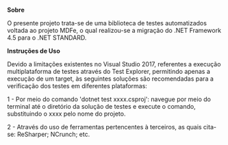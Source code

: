 **Sobre**

O presente projeto trata-se de uma biblioteca de testes automatizados voltada ao projeto MDFe, o qual realizou-se a migração do .NET Framework 4.5 para o .NET STANDARD.

**Instruções de Uso**

Devido a limitações existentes no Visual Studio 2017, referentes a execução multiplataforma de testes através do Test Explorer, permitindo apenas a execução de um target, às seguintes soluções são recomendadas para a verificação dos testes em diferentes plataformas:

1 - Por meio do comando 'dotnet test xxxx.csproj': navegue por meio do terminal até o diretório da solução de testes e execute o comando, substituindo o xxxx pelo nome do projeto.

2 - Através do uso de ferramentas pertencentes à terceiros, as quais cita-se: ReSharper; NCrunch; etc.
